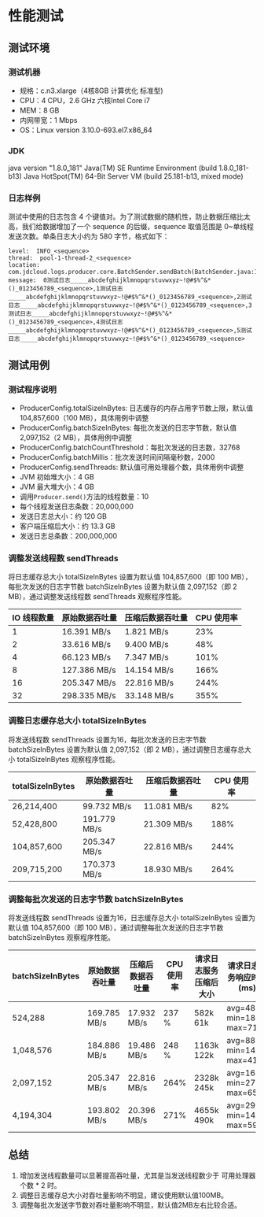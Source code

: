 # 性能测试

## 测试环境
### 测试机器
* 规格：c.n3.xlarge（4核8GB 计算优化 标准型)
* CPU：4 CPU，2.6 GHz 六核Intel Core i7
* MEM：8 GB
* 内网带宽：1 Mbps
* OS：Linux version 3.10.0-693.el7.x86_64

### JDK
java version "1.8.0_181"
Java(TM) SE Runtime Environment (build 1.8.0_181-b13)
Java HotSpot(TM) 64-Bit Server VM (build 25.181-b13, mixed mode)

### 日志样例
测试中使用的日志包含 4 个键值对。为了测试数据的随机性，防止数据压缩比太高，我们给数据增加了一个 sequence 的后缀，sequence 取值范围是 0~单线程发送次数。单条日志大小约为 580 字节，格式如下：
``` 
level:  INFO_<sequence>
thread:  pool-1-thread-2_<sequence>
location:  com.jdcloud.logs.producer.core.BatchSender.sendBatch(BatchSender.java:117)_<sequence>
message:  0测试日志_____abcdefghijklmnopqrstuvwxyz~!@#$%^&*()_0123456789_<sequence>,1测试日志_____abcdefghijklmnopqrstuvwxyz~!@#$%^&*()_0123456789_<sequence>,2测试日志_____abcdefghijklmnopqrstuvwxyz~!@#$%^&*()_0123456789_<sequence>,3测试日志_____abcdefghijklmnopqrstuvwxyz~!@#$%^&*()_0123456789_<sequence>,4测试日志_____abcdefghijklmnopqrstuvwxyz~!@#$%^&*()_0123456789_<sequence>,5测试日志_____abcdefghijklmnopqrstuvwxyz~!@#$%^&*()_0123456789_<sequence>
```

## 测试用例

### 测试程序说明
* ProducerConfig.totalSizeInBytes: 日志缓存的内存占用字节数上限，默认值 104,857,600（100 MB），具体用例中调整
* ProducerConfig.batchSizeInBytes: 每批次发送的日志字节数，默认值 2,097,152（2 MB），具体用例中调整
* ProducerConfig.batchCountThreshold：每批次发送的日志数，32768
* ProducerConfig.batchMillis：批次发送时间间隔毫秒数，2000
* ProducerConfig.sendThreads: 默认值可用处理器个数，具体用例中调整
* JVM 初始堆大小：4 GB
* JVM 最大堆大小：4 GB
* 调用`Producer.send()`方法的线程数量：10
* 每个线程发送日志条数：20,000,000
* 发送日志总大小：约 120 GB
* 客户端压缩后大小：约 13.3 GB
* 发送日志总条数：200,000,000

### 调整发送线程数 sendThreads
将日志缓存总大小 totalSizeInBytes 设置为默认值 104,857,600（即 100 MB），每批次发送的日志字节数 batchSizeInBytes 设置为默认值 2,097,152（即 2 MB），通过调整发送线程数 sendThreads 观察程序性能。

| IO 线程数量 | 原始数据吞吐量 | 压缩后数据吞吐量 | CPU 使用率 |
| -------- | -------- | -------- | -------- |
| 1 | 16.391 MB/s | 1.821 MB/s | 23% |
| 2 | 33.616 MB/s | 9.400 MB/s | 48% |
| 4 | 66.123 MB/s | 7.347 MB/s | 101% |
| 8 | 127.386 MB/s | 14.154 MB/s | 166% |
| 16 | 205.347 MB/s | 22.816 MB/s | 244% |
| 32 | 298.335 MB/s | 33.148 MB/s | 355% |

### 调整日志缓存总大小 totalSizeInBytes
将发送线程数 sendThreads 设置为16，每批次发送的日志字节数 batchSizeInBytes 设置为默认值 2,097,152（即 2 MB），通过调整日志缓存总大小 totalSizeInBytes 观察程序性能。

| totalSizeInBytes | 原始数据吞吐量 | 压缩后数据吞吐量 | CPU 使用率 |
| -------- | -------- | -------- | -------- |
| 26,214,400 | 99.732 MB/s | 11.081 MB/s | 82% |
| 52,428,800 | 191.779 MB/s | 21.309 MB/s | 188% |
| 104,857,600 | 205.347 MB/s | 22.816 MB/s | 244% |
| 209,715,200 | 170.373 MB/s | 18.930 MB/s | 264% |

### 调整每批次发送的日志字节数 batchSizeInBytes
将发送线程数 sendThreads 设置为16，日志缓存总大小 totalSizeInBytes 设置为默认值 104,857,600（即 100 MB），通过调整每批次发送的日志字节数 batchSizeInBytes 观察程序性能。

| batchSizeInBytes | 原始数据吞吐量 | 压缩后数据吞吐量 | CPU 使用率 | 请求日志服务压缩后大小 | 请求日志服务响应时间(ms) |
| -------- | -------- | -------- | -------- | -------- | -------- |
| 524,288 | 169.785 MB/s | 17.932 MB/s | 237 % | 582k 61k| avg=48 min=18 max=7113 |
| 1,048,576 | 184.886 MB/s | 19.486 MB/s | 248 % | 1163k 122k | avg=88 min=14 max=4178 |
| 2,097,152 | 205.347 MB/s | 22.816 MB/s | 264% | 2328k 245k | avg=162 min=27 max=6581 |
| 4,194,304 | 193.802 MB/s | 20.396 MB/s | 271% | 4655k 490k | avg=295 min=142 max=5994 |

## 总结
1. 增加发送线程数量可以显著提高吞吐量，尤其是当发送线程数少于 可用处理器个数 * 2 时。
2. 调整日志缓存总大小对吞吐量影响不明显，建议使用默认值100MB。
3. 调整每批次发送字节数对吞吐量影响不明显，默认值2MB左右比较合适。